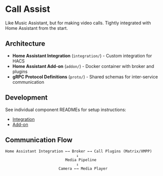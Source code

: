# Call Assist

Like Music Assistant, but for making video calls. Tightly integrated with Home Assistant from the start.

## Architecture

- **Home Assistant Integration** (`integration/`) - Custom integration for HACS
- **Home Assistant Add-on** (`addon/`) - Docker container with broker and plugins
- **gRPC Protocol Definitions** (`proto/`) - Shared schemas for inter-service communication

## Development

See individual component READMEs for setup instructions:
- [Integration](integration/README.md)
- [Add-on](addon/README.md)

## Communication Flow

```
Home Assistant Integration ←→ Broker ←→ Call Plugins (Matrix/XMPP)
                                ↓
                           Media Pipeline
                                ↓
                        Camera ←→ Media Player
```